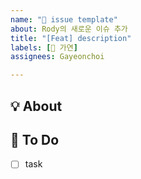 ```yaml
---
name: "🌝 issue template"
about: Rody의 새로운 이슈 추가
title: "[Feat] description"
labels: [💜 가연]
assignees: Gayeonchoi

---
```


## 💡 About
<!--무엇에 관한 이슈인지 소개해주세요.-->

## 📝 To Do
- [ ] task

